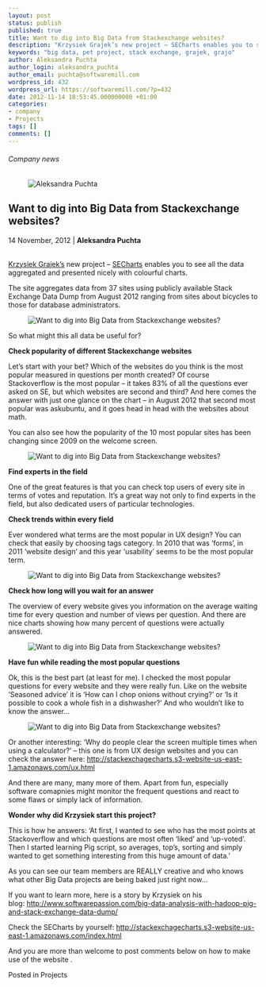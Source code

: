 ```yaml
---
layout: post
status: publish
published: true
title: Want to dig into Big Data from Stackexchange websites?
description: "Krzysiek Grajek’s new project – SECharts enables you to see all the data aggregated and presented nicely with colourful charts."
keywords: "big data, pet project, stack exchange, grajek, grajo"
author: Aleksandra Puchta
author_login: aleksandra_puchta
author_email: puchta@softwaremill.com
wordpress_id: 432
wordpress_url: https://softwaremill.com/?p=432
date: 2012-11-14 18:53:45.000000000 +01:00
categories:
- company
- Projects
tags: []
comments: []
---
```


<h6>Company news</h6>
<div class="post-header clearfix">
<figure><div class="image"><img src="https://softwaremill.com/wp-content/uploads/2013/04/puchta.jpg" alt="Aleksandra Puchta"></div></figure><div class="title">
<h2 class="font-dark-blue font-normal">Want to dig into Big Data from Stackexchange websites?</h2>14 November, 2012 | <b>Aleksandra Puchta</b><br><br>
</div>
</div>
<div class="post-rows">
<div class="text">
<p><a href="https://twitter.com/grajo" rel="nofollow">Krzysiek Grajek’s</a> new project – <a href="http://stackexchagecharts.s3-website-us-east-1.amazonaws.com/index.html" rel="nofollow">SECharts</a> enables you to see all the data aggregated and presented nicely with colourful charts.</p>
<p>The site aggregates data from 37 sites using publicly available Stack Exchange Data Dump from August 2012 ranging from sites about bicycles to those for database administrators.</p>
</div>
<figure><img src="https://softwaremill.com/wp-content/uploads/2013/11/Screen-Shot-2012-11-14-at-9.27.24-AM.png" alt="Want to dig into Big Data from Stackexchange websites?"></figure><div class="text">
<p>So what might this all data be useful for?</p>
<p><strong>Check popularity of different Stackexchange websites</strong></p>
<p>Let’s start with your bet? Which of the websites do you think is the most popular measured in questions per month created? Of course Stackoverflow is the most popular – it takes 83% of all the questions ever asked on SE, but which websites are second and third? And here comes the answer with just one glance on the chart – in August 2012 that second most popular was askubuntu, and it goes head in head with the websites about math.</p>
<p>You can also see how the popularity of the 10 most popular sites has been changing since 2009 on the welcome screen.</p>
</div>
<figure><img src="https://softwaremill.com/wp-content/uploads/2013/11/Screen-Shot-2012-11-13-at-3.16.08-PM.png" alt="Want to dig into Big Data from Stackexchange websites?"></figure><div class="text">
<p><strong>Find experts in the field</strong></p>
<p>One of the great features is that you can check top users of every site in terms of votes and reputation. It’s a great way not only to find experts in the field, but also dedicated users of particular technologies.</p>
<p><strong>Check trends within every field</strong></p>
<p>Ever wondered what terms are the most popular in UX design? You can check that easily by choosing tags category. In 2010 that was ‘forms’, in 2011 ‘website design’ and this year ‘usability’ seems to be the most popular term.</p>
</div>
<figure><img src="https://softwaremill.com/wp-content/uploads/2013/11/Screen-Shot-2012-11-13-at-3.24.59-PM.png" alt="Want to dig into Big Data from Stackexchange websites?"></figure><div class="text">
<p><strong>Check how long will you wait for an answer</strong></p>
<p>The overview of every website gives you information on the average waiting time for every question and number of views per question. And there are nice charts showing how many percent of questions were actually answered.</p>
</div>
<figure><img src="https://softwaremill.com/wp-content/uploads/2013/11/Screen-Shot-2012-11-13-at-3.27.35-PM.png" alt="Want to dig into Big Data from Stackexchange websites?"></figure><div class="text">
<p><strong>Have fun while reading the most popular questions</strong></p>
<p>Ok, this is the best part (at least for me). I checked the most popular questions for every website and they were really fun. Like on the website ‘Seasoned advice’ it is ‘How can I chop onions without crying?’ or ‘Is it possible to cook a whole fish in a dishwasher?’ And who wouldn’t like to know the answer…</p>
</div>
<figure><img src="https://softwaremill.com/wp-content/uploads/2013/11/Screen-Shot-2012-11-13-at-3.37.23-PM1.png" alt="Want to dig into Big Data from Stackexchange websites?"></figure><div class="text">
<p>Or another interesting: ‘Why do people clear the screen multiple times when using a calculator?’ – this one is from UX design websites and you can check the answer here: <a href="http://stackexchagecharts.s3-website-us-east-1.amazonaws.com/ux.html" rel="nofollow">http://stackexchagecharts.s3-website-us-east-1.amazonaws.com/ux.html</a></p>
<p>And there are many, many more of them. Apart from fun, especially software comapnies might monitor the frequent questions and react to some flaws or simply lack of information.</p>
<p><strong>Wonder why did Krzysiek start this project?</strong></p>
<p>This is how he answers: ‘At first, I wanted to see who has the most points at Stackoverflow and which questions are most often ‘liked’ and ‘up-voted’. Then I started learning Pig script, so averages, top’s, sorting and simply wanted to get something interesting from this huge amount of data.’</p>
<p>As you can see our team members are REALLY creative and who knows what other Big Data projects are being baked just right now…</p>
<p>If you want to learn more, here is a story by Krzysiek on his blog: <a href="http://www.softwarepassion.com/big-data-analysis-with-hadoop-pig-and-stack-exchange-data-dump/" rel="nofollow">http://www.softwarepassion.com/big-data-analysis-with-hadoop-pig-and-stack-exchange-data-dump/</a></p>
<p>Check the SECharts by yourself: <a href="http://stackexchagecharts.s3-website-us-east-1.amazonaws.com/index.html" rel="nofollow">http://stackexchagecharts.s3-website-us-east-1.amazonaws.com/index.html</a></p>
<p>And you are more than welcome to post comments below on how to make use of the website .</p>
</div>
</div>
<div class="post-footer">Posted in Projects</div>
